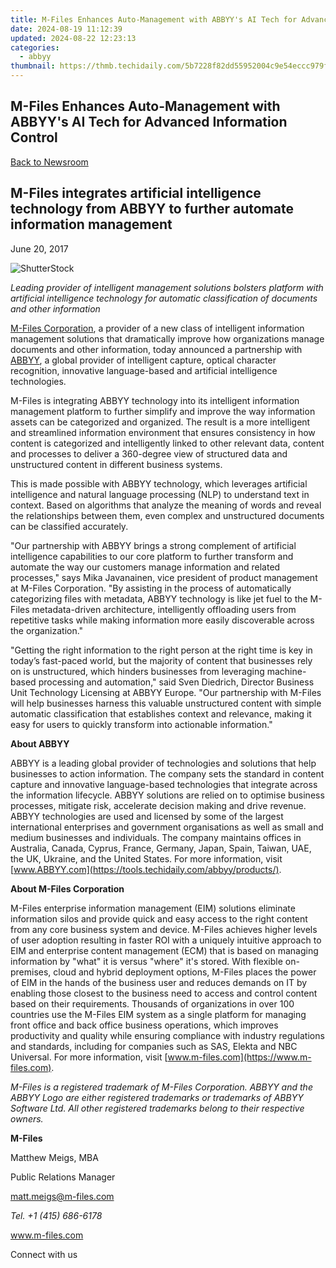 ```yaml
---
title: M-Files Enhances Auto-Management with ABBYY's AI Tech for Advanced Information Control
date: 2024-08-19 11:12:39
updated: 2024-08-22 12:23:13
categories:
  - abbyy
thumbnail: https://thmb.techidaily.com/5b7228f82dd55952004c9e54eccc979f0193c694cfbf96a3723eb54169ea5205.jpg
---
```


## M-Files Enhances Auto-Management with ABBYY's AI Tech for Advanced Information Control

[Back to Newsroom](https://tools.techidaily.com/abbyy/products/)

## M-Files integrates artificial intelligence technology from ABBYY to further automate information management

June 20, 2017

![ShutterStock](https://content.abbyy.com/-/media/project/abbyy/abbyy/branchtemplates/shutterstock_1272462163_1296-x-729.jpg?h=729&iar=0&w=1296)

_Leading provider of intelligent management solutions bolsters platform with artificial intelligence technology for automatic classification of documents and other information_

[M-Files Corporation](http://www.m-files.com), a provider of a new class of intelligent information management solutions that dramatically improve how organizations manage documents and other information, today announced a partnership with [ABBYY](https://tools.techidaily.com/abbyy/products/), a global provider of intelligent capture, optical character recognition, innovative language-based and artificial intelligence technologies.

M-Files is integrating ABBYY technology into its intelligent information management platform to further simplify and improve the way information assets can be categorized and organized. The result is a more intelligent and streamlined information environment that ensures consistency in how content is categorized and intelligently linked to other relevant data, content and processes to deliver a 360-degree view of structured data and unstructured content in different business systems.

This is made possible with ABBYY technology, which leverages artificial intelligence and natural language processing (NLP) to understand text in context. Based on algorithms that analyze the meaning of words and reveal the relationships between them, even complex and unstructured documents can be classified accurately.

"Our partnership with ABBYY brings a strong complement of artificial intelligence capabilities to our core platform to further transform and automate the way our customers manage information and related processes," says Mika Javanainen, vice president of product management at M-Files Corporation. "By assisting in the process of automatically categorizing files with metadata, ABBYY technology is like jet fuel to the M-Files metadata-driven architecture, intelligently offloading users from repetitive tasks while making information more easily discoverable across the organization."

"Getting the right information to the right person at the right time is key in today’s fast-paced world, but the majority of content that businesses rely on is unstructured, which hinders businesses from leveraging machine-based processing and automation," said Sven Diedrich, Director Business Unit Technology Licensing at ABBYY Europe. "Our partnership with M-Files will help businesses harness this valuable unstructured content with simple automatic classification that establishes context and relevance, making it easy for users to quickly transform into actionable information."

**About ABBYY**

ABBYY is a leading global provider of technologies and solutions that help businesses to action information. The company sets the standard in content capture and innovative language-based technologies that integrate across the information lifecycle. ABBYY solutions are relied on to optimise business processes, mitigate risk, accelerate decision making and drive revenue. ABBYY technologies are used and licensed by some of the largest international enterprises and government organisations as well as small and medium businesses and individuals. The company maintains offices in Australia, Canada, Cyprus, France, Germany, Japan, Spain, Taiwan, UAE, the UK, Ukraine, and the United States. For more information, visit [www.ABBYY.com](https://tools.techidaily.com/abbyy/products/).  
  
**About M-Files Corporation**

M-Files enterprise information management (EIM) solutions eliminate information silos and provide quick and easy access to the right content from any core business system and device. M-Files achieves higher levels of user adoption resulting in faster ROI with a uniquely intuitive approach to EIM and enterprise content management (ECM) that is based on managing information by "what" it is versus "where" it's stored. With flexible on-premises, cloud and hybrid deployment options, M-Files places the power of EIM in the hands of the business user and reduces demands on IT by enabling those closest to the business need to access and control content based on their requirements. Thousands of organizations in over 100 countries use the M-Files EIM system as a single platform for managing front office and back office business operations, which improves productivity and quality while ensuring compliance with industry regulations and standards, including for companies such as SAS, Elekta and NBC Universal. For more information, visit [www.m-files.com](https://www.m-files.com).

_M-Files is a registered trademark of M-Files Corporation. ABBYY and the ABBYY Logo are either registered trademarks or trademarks of ABBYY Software Ltd. All other registered trademarks belong to their respective owners._

**M-Files**

Matthew Meigs, MBA

Public Relations Manager

matt.meigs@m-files.com

_Tel. +1 (415) 686-6178_

www.m-files.com

Connect with us

<ins class="adsbygoogle"
     style="display:block"
     data-ad-format="autorelaxed"
     data-ad-client="ca-pub-7571918770474297"
     data-ad-slot="1223367746"></ins>



<ins class="adsbygoogle"
     style="display:block"
     data-ad-client="ca-pub-7571918770474297"
     data-ad-slot="8358498916"
     data-ad-format="auto"
     data-full-width-responsive="true"></ins>
